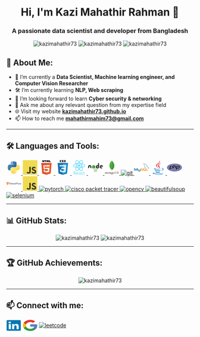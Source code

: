 <h1 align="center">Hi, I'm Kazi Mahathir Rahman 🤡</h1>
<h3 align="center">A passionate data scientist and developer from Bangladesh </h3>

<p align="center">
  <img src="https://komarev.com/ghpvc/?username=kazimahathir73&label=Profile%20views&color=0e75b6&style=flat" alt="kazimahathir73" />
  <img src="https://img.shields.io/github/followers/kazimahathir73?label=Followers" alt="kazimahathir73" />
  <img src="https://img.shields.io/github/stars/kazimahathir73?label=Stars" alt="kazimahathir73" />
</p>

## 🚀 About Me:
- 💼 I’m currently a **Data Scientist, Machine learning engineer, and Computer Vision Researcher**
- 🛠️ I’m currently learning **NLP, Web scraping**
- 🎯 I’m looking forward to learn **Cyber security & networking**
- 💬 Ask me about any relevant question from my expertise field
- 🌐 Visit my website [**kazimahathir73.github.io**](https://kazimahathir73.github.io) 
- 📫 How to reach me **mahathirmahim73@gmail.com**

---

## 🛠️ Languages and Tools:

<p align="left">
  <a href="https://www.python.org" target="_blank"> <img src="https://raw.githubusercontent.com/devicons/devicon/master/icons/python/python-original.svg" alt="python" width="40" height="40"/> </a>
  <a href="https://developer.mozilla.org/en-US/docs/Web/JavaScript" target="_blank"> <img src="https://raw.githubusercontent.com/devicons/devicon/master/icons/javascript/javascript-original.svg" alt="javascript" width="40" height="40"/> </a>
  <a href="https://www.w3.org/html/" target="_blank"> <img src="https://raw.githubusercontent.com/devicons/devicon/master/icons/html5/html5-original-wordmark.svg" alt="html5" width="40" height="40"/> </a>
  <a href="https://www.w3schools.com/css/" target="_blank"> <img src="https://raw.githubusercontent.com/devicons/devicon/master/icons/css3/css3-original-wordmark.svg" alt="css3" width="40" height="40"/> </a>
  <a href="https://reactjs.org/" target="_blank"> <img src="https://raw.githubusercontent.com/devicons/devicon/master/icons/react/react-original-wordmark.svg" alt="react" width="40" height="40"/> </a>
  <a href="https://nodejs.org" target="_blank"> <img src="https://raw.githubusercontent.com/devicons/devicon/master/icons/nodejs/nodejs-original-wordmark.svg" alt="nodejs" width="40" height="40"/> </a>
  <a href="https://www.mongodb.com/" target="_blank"> <img src="https://raw.githubusercontent.com/devicons/devicon/master/icons/mongodb/mongodb-original-wordmark.svg" alt="mongodb" width="40" height="40"/> </a>
  <a href="https://git-scm.com/" target="_blank"> <img src="https://www.vectorlogo.zone/logos/git-scm/git-scm-icon.svg" alt="git" width="40" height="40"/> </a>
  <a href="https://www.mysql.com/" target="_blank"> <img src="https://raw.githubusercontent.com/devicons/devicon/master/icons/mysql/mysql-original-wordmark.svg" alt="mysql" width="40" height="40"/> </a>
  <a href="https://www.java.com/" target="_blank"> <img src="https://raw.githubusercontent.com/devicons/devicon/master/icons/java/java-original.svg" alt="java" width="40" height="40"/> </a>
  <a href="https://www.php.net/" target="_blank"> <img src="https://raw.githubusercontent.com/devicons/devicon/master/icons/php/php-original.svg" alt="php" width="40" height="40"/> </a>
  <a href="https://www.tensorflow.org/" target="_blank"> <img src="https://raw.githubusercontent.com/devicons/devicon/master/icons/tensorflow/tensorflow-original-wordmark.svg" alt="tensorflow" width="40" height="40"/> </a>
  <a href="https://developer.mozilla.org/en-US/docs/Web/JavaScript" target="_blank"> <img src="https://raw.githubusercontent.com/devicons/devicon/master/icons/javascript/javascript-original.svg" alt="javascript" width="40" height="40"/> </a>
  <a href="https://pytorch.org/" target="_blank"> <img src="https://www.vectorlogo.zone/logos/pytorch/pytorch-icon.svg" alt="pytorch" width="40" height="40"/> </a>
  <a href="https://developer.cisco.com/" target="_blank"> <img src="https://www.vectorlogo.zone/logos/cisco/cisco-icon.svg" alt="cisco packet tracer" width="40" height="40"/> </a>
  <a href="https://opencv.org/" target="_blank"> <img src="https://www.vectorlogo.zone/logos/opencv/opencv-icon.svg" alt="opencv" width="40" height="40"/> </a>
  <a href="https://www.crummy.com/software/BeautifulSoup/" target="_blank"> <img src="https://www.crummy.com/software/BeautifulSoup/10.1.jpg" alt="beautifulsoup" width="40" height="40"/> </a>
  <a href="https://www.selenium.dev/" target="_blank"> <img src="https://upload.wikimedia.org/wikipedia/commons/d/d5/Selenium_Logo.png" alt="selenium" width="40" height="40"/> </a>
</p>

---

## 📊 GitHub Stats:
<p align="center">
  <img src="https://github-readme-stats.vercel.app/api?username=kazimahathir73&show_icons=true&theme=radical" alt="kazimahathir73" width="400" height="220"/>
  <img src="https://github-readme-stats.vercel.app/api/top-langs?username=kazimahathir73&show_icons=true&locale=en&layout=compact&theme=radical" alt="kazimahathir73" width="400" height="190"/>
</p>

---

## 🏆 GitHub Achievements:
<p align="center">
  <img src="https://github-profile-trophy.vercel.app/?username=kazimahathir73&theme=darkhub" alt="kazimahathir73" />
</p>

---

## 📫 Connect with me:
<p align="left">
  <a href="https://www.linkedin.com/in/kazi-mahathir-rahman-121032210/" target="_blank"><img align="center" src="https://raw.githubusercontent.com/devicons/devicon/master/icons/linkedin/linkedin-original.svg" alt="yourlinkedin" height="30" width="40" /></a>
  <a href="mailto:mahathirmahim73@gmail.com" target="_blank"><img align="center" src="https://raw.githubusercontent.com/devicons/devicon/master/icons/google/google-original.svg" alt="email" height="30" width="40" /></a>
  <a href="https://leetcode.com/u/mahathirmahim73/" target="_blank"><img align="center" src="https://upload.wikimedia.org/wikipedia/commons/1/19/LeetCode_logo_black.png" alt="leetcode" height="30" width="40" /></a>
</p>
